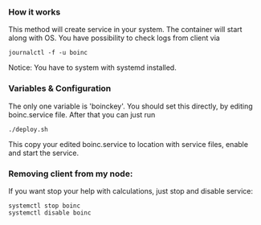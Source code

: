### How it works
This method will create service in your system. The container will start along with OS.
You have possibility to check logs from client via
```
journalctl -f -u boinc
```
Notice: You have to system with systemd installed.

### Variables & Configuration
The only one variable is 'boinckey'.
You should set this directly, by editing boinc.service file.
After that you can just run 
```
./deploy.sh
```
This copy your edited boinc.service to location with service files, enable and start the service. 

### Removing client from my node:
If you want stop your help with calculations, just stop and disable service:
```
systemctl stop boinc
systemctl disable boinc
```
